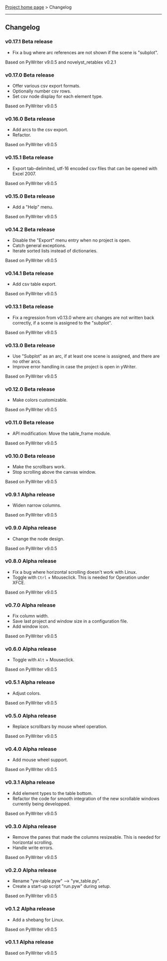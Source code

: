 [Project home page](index) > Changelog

------------------------------------------------------------------------

## Changelog


### v0.17.1 Beta release

- Fix a bug where arc references are not shown if the scene is "subplot".

Based on PyWriter v9.0.5 and novelyst_retablex v0.2.1

### v0.17.0 Beta release

- Offer various csv export formats.
- Optionally number csv rows.
- Set csv node display for each element type.

Based on PyWriter v9.0.5

### v0.16.0 Beta release

- Add arcs to the csv export.
- Refactor.

Based on PyWriter v9.0.5

### v0.15.1 Beta release

- Export tab-delimited, utf-16 encoded csv files that can be opened with Excel 2007.

Based on PyWriter v9.0.5

### v0.15.0 Beta release

- Add a "Help" menu.

Based on PyWriter v9.0.5

### v0.14.2 Beta release

- Disable the "Export" menu entry when no project is open. 
- Catch general exceptions.
- Iterate sorted lists instead of dictionaries.

Based on PyWriter v9.0.5

### v0.14.1 Beta release

- Add csv table export.

Based on PyWriter v9.0.5

### v0.13.1 Beta release

- Fix a regression from v0.13.0 where arc changes are not written back correctly, if a scene is assigned to the "subplot".

Based on PyWriter v9.0.5

### v0.13.0 Beta release

- Use "Subplot" as an arc, if at least one scene is assigned, and there are no other arcs.
- Improve error handling in case the project is open in yWriter.

Based on PyWriter v9.0.5

### v0.12.0 Beta release

- Make colors customizable.

Based on PyWriter v9.0.5

### v0.11.0 Beta release

- API modification: Move the table_frame module.

Based on PyWriter v9.0.5

### v0.10.0 Beta release

- Make the scrollbars work.
- Stop scrolling above the canvas window.

Based on PyWriter v9.0.5

### v0.9.1 Alpha release

- Widen narrow columns.

Based on PyWriter v9.0.5

### v0.9.0 Alpha release

- Change the node design.

Based on PyWriter v9.0.5

### v0.8.0 Alpha release

- Fix a bug where horizontal scrolling doesn't work with Linux.
- Toggle with `Ctrl` + Mouseclick. This is needed for Operation under XFCE.

Based on PyWriter v9.0.5

### v0.7.0 Alpha release

- Fix column width. 
- Save last project and window size in a configuration file.
- Add window icon.

Based on PyWriter v9.0.5

### v0.6.0 Alpha release

- Toggle with `Alt` + Mouseclick.

Based on PyWriter v9.0.5

### v0.5.1 Alpha release

- Adjust colors.

Based on PyWriter v9.0.5

### v0.5.0 Alpha release

- Replace scrollbars by mouse wheel operation.

Based on PyWriter v9.0.5

### v0.4.0 Alpha release

- Add mouse wheel support.

Based on PyWriter v9.0.5

### v0.3.1 Alpha release

- Add element types to the table bottom.
- Refactor the code for smooth integration of the new scrollable windows currently being developped.

Based on PyWriter v9.0.5

### v0.3.0 Alpha release

- Remove the panes that made the columns resizeable.
  This is needed for horizontal scrolling.
- Handle write errors.

Based on PyWriter v9.0.5

### v0.2.0 Alpha release

- Rename "yw-table.pyw" --> "yw_table.py".
- Create a start-up script "run.pyw" during setup.

Based on PyWriter v9.0.5


### v0.1.2 Alpha release

- Add a shebang for Linux.

Based on PyWriter v9.0.5

### v0.1.1 Alpha release

Based on PyWriter v9.0.5

